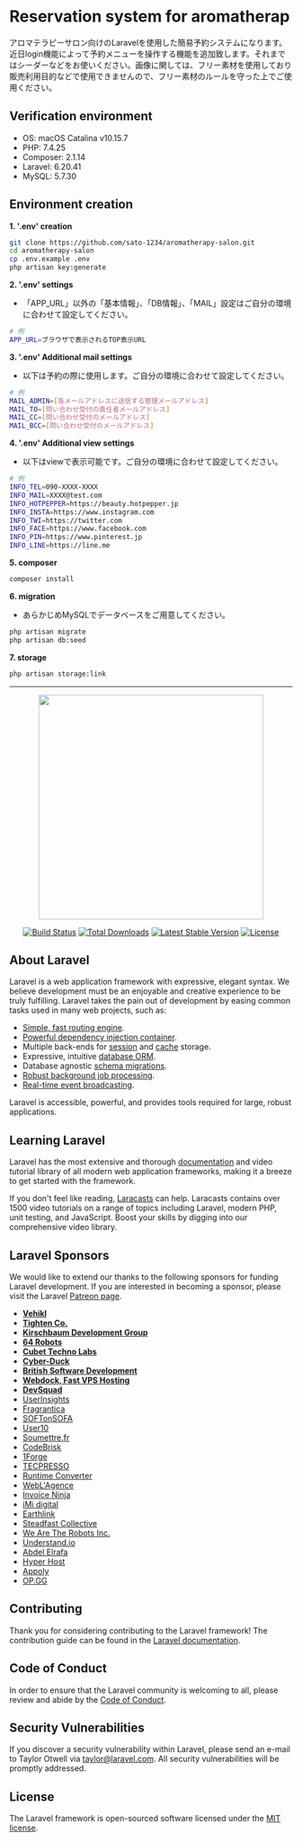 # Reservation system for aromatherap
アロマテラピーサロン向けのLaravelを使用した簡易予約システムになります。近日login機能によって予約メニューを操作する機能を追加致します。それまではシーダーなどをお使いください。画像に関しては、フリー素材を使用しており販売利用目的などで使用できませんので、フリー素材のルールを守った上でご使用ください。

## Verification environment
* OS: macOS Catalina v10.15.7
* PHP: 7.4.25
* Composer: 2.1.14
* Laravel: 6.20.41
* MySQL: 5.7.30

## Environment creation
**1. '.env' creation**
```bash
git clone https://github.com/sato-1234/aromatherapy-salon.git
cd aromatherapy-salon
cp .env.example .env
php artisan key:generate
```
**2. '.env' settings**
* 「APP_URL」以外の「基本情報」、「DB情報」、「MAIL」設定はご自分の環境に合わせて設定してください。
```bash
# 例
APP_URL=ブラウザで表示されるTOP表示URL
```
**3. '.env' Additional mail settings**
* 以下は予約の際に使用します。ご自分の環境に合わせて設定してください。
```bash
# 例
MAIL_ADMIN=[各メールアドレスに送信する管理メールアドレス]
MAIL_TO=[問い合わせ受付の責任者メールアドレス]
MAIL_CC=[問い合わせ受付のメールアドレス]
MAIL_BCC=[問い合わせ受付のメールアドレス]
```
**4. '.env' Additional view settings**
* 以下はviewで表示可能です。ご自分の環境に合わせて設定してください。
```bash
# 例
INFO_TEL=090-XXXX-XXXX
INFO_MAIL=XXXX@test.com
INFO_HOTPEPPER=https://beauty.hotpepper.jp
INFO_INSTA=https://www.instagram.com
INFO_TWI=https://twitter.com
INFO_FACE=https://www.facebook.com
INFO_PIN=https://www.pinterest.jp
INFO_LINE=https://line.me
```
**5. composer**
```bash
composer install
```
**6. migration**
* あらかじめMySQLでデータベースをご用意してください。
```bash
php artisan migrate
php artisan db:seed
```
**7. storage**
```bash
php artisan storage:link
```

***

<p align="center"><a href="https://laravel.com" target="_blank"><img src="https://raw.githubusercontent.com/laravel/art/master/logo-lockup/5%20SVG/2%20CMYK/1%20Full%20Color/laravel-logolockup-cmyk-red.svg" width="400"></a></p>

<p align="center">
<a href="https://travis-ci.org/laravel/framework"><img src="https://travis-ci.org/laravel/framework.svg" alt="Build Status"></a>
<a href="https://packagist.org/packages/laravel/framework"><img src="https://poser.pugx.org/laravel/framework/d/total.svg" alt="Total Downloads"></a>
<a href="https://packagist.org/packages/laravel/framework"><img src="https://poser.pugx.org/laravel/framework/v/stable.svg" alt="Latest Stable Version"></a>
<a href="https://packagist.org/packages/laravel/framework"><img src="https://poser.pugx.org/laravel/framework/license.svg" alt="License"></a>
</p>

## About Laravel

Laravel is a web application framework with expressive, elegant syntax. We believe development must be an enjoyable and creative experience to be truly fulfilling. Laravel takes the pain out of development by easing common tasks used in many web projects, such as:

- [Simple, fast routing engine](https://laravel.com/docs/routing).
- [Powerful dependency injection container](https://laravel.com/docs/container).
- Multiple back-ends for [session](https://laravel.com/docs/session) and [cache](https://laravel.com/docs/cache) storage.
- Expressive, intuitive [database ORM](https://laravel.com/docs/eloquent).
- Database agnostic [schema migrations](https://laravel.com/docs/migrations).
- [Robust background job processing](https://laravel.com/docs/queues).
- [Real-time event broadcasting](https://laravel.com/docs/broadcasting).

Laravel is accessible, powerful, and provides tools required for large, robust applications.

## Learning Laravel

Laravel has the most extensive and thorough [documentation](https://laravel.com/docs) and video tutorial library of all modern web application frameworks, making it a breeze to get started with the framework.

If you don't feel like reading, [Laracasts](https://laracasts.com) can help. Laracasts contains over 1500 video tutorials on a range of topics including Laravel, modern PHP, unit testing, and JavaScript. Boost your skills by digging into our comprehensive video library.

## Laravel Sponsors

We would like to extend our thanks to the following sponsors for funding Laravel development. If you are interested in becoming a sponsor, please visit the Laravel [Patreon page](https://patreon.com/taylorotwell).

- **[Vehikl](https://vehikl.com/)**
- **[Tighten Co.](https://tighten.co)**
- **[Kirschbaum Development Group](https://kirschbaumdevelopment.com)**
- **[64 Robots](https://64robots.com)**
- **[Cubet Techno Labs](https://cubettech.com)**
- **[Cyber-Duck](https://cyber-duck.co.uk)**
- **[British Software Development](https://www.britishsoftware.co)**
- **[Webdock, Fast VPS Hosting](https://www.webdock.io/en)**
- **[DevSquad](https://devsquad.com)**
- [UserInsights](https://userinsights.com)
- [Fragrantica](https://www.fragrantica.com)
- [SOFTonSOFA](https://softonsofa.com/)
- [User10](https://user10.com)
- [Soumettre.fr](https://soumettre.fr/)
- [CodeBrisk](https://codebrisk.com)
- [1Forge](https://1forge.com)
- [TECPRESSO](https://tecpresso.co.jp/)
- [Runtime Converter](http://runtimeconverter.com/)
- [WebL'Agence](https://weblagence.com/)
- [Invoice Ninja](https://www.invoiceninja.com)
- [iMi digital](https://www.imi-digital.de/)
- [Earthlink](https://www.earthlink.ro/)
- [Steadfast Collective](https://steadfastcollective.com/)
- [We Are The Robots Inc.](https://watr.mx/)
- [Understand.io](https://www.understand.io/)
- [Abdel Elrafa](https://abdelelrafa.com)
- [Hyper Host](https://hyper.host)
- [Appoly](https://www.appoly.co.uk)
- [OP.GG](https://op.gg)

## Contributing

Thank you for considering contributing to the Laravel framework! The contribution guide can be found in the [Laravel documentation](https://laravel.com/docs/contributions).

## Code of Conduct

In order to ensure that the Laravel community is welcoming to all, please review and abide by the [Code of Conduct](https://laravel.com/docs/contributions#code-of-conduct).

## Security Vulnerabilities

If you discover a security vulnerability within Laravel, please send an e-mail to Taylor Otwell via [taylor@laravel.com](mailto:taylor@laravel.com). All security vulnerabilities will be promptly addressed.

## License

The Laravel framework is open-sourced software licensed under the [MIT license](https://opensource.org/licenses/MIT).
